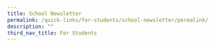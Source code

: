 ```yaml
---
title: School Newsletter
permalink: /quick-links/for-students/school-newsletter/permalink/
description: ""
third_nav_title: For Students
---
```

